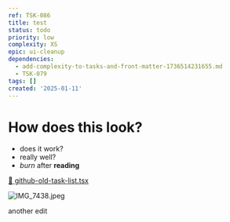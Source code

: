 ```yaml
---
ref: TSK-086
title: test
status: todo
priority: low
complexity: XS
epic: ui-cleanup
dependencies:
  - add-complexity-to-tasks-and-front-matter-1736514231655.md
  - TSK-079
tags: []
created: '2025-01-11'
---
```

# How does this look? 

- does it work?
- really well?
- _burn_ after **reading**

[📎 github-old-task-list.tsx](/task-files/1736595264939-github-old-task-list.tsx)

![IMG_7438.jpeg](/task-images/1736595309990-IMG_7438.jpeg)

another edit
